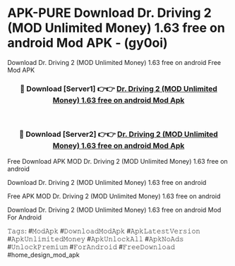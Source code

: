# APK-PURE Download Dr. Driving 2 (MOD Unlimited Money) 1.63 free on android Mod APK - (gy0oi)
Download Dr. Driving 2 (MOD Unlimited Money) 1.63 free on android Free Mod APK

<div align="center">
<h3>🔴 Download [Server1] 👉👉 <a href="https://apk-comot.site?title=Dr._Driving_2_(MOD_Unlimited_Money)_1.63_free_on_android">Dr. Driving 2 (MOD Unlimited Money) 1.63 free on android Mod Apk</a></h3><br>

<h3>🔴 Download [Server2] 👉👉 <a href="https://apk-comot.site?title=Dr._Driving_2_(MOD_Unlimited_Money)_1.63_free_on_android">Dr. Driving 2 (MOD Unlimited Money) 1.63 free on android Mod Apk</a></h3>
</div>


Free Download APK MOD Dr. Driving 2 (MOD Unlimited Money) 1.63 free on android

Download Dr. Driving 2 (MOD Unlimited Money) 1.63 free on android 

Free APK MOD Dr. Driving 2 (MOD Unlimited Money) 1.63 free on android 

Download Dr. Driving 2 (MOD Unlimited Money) 1.63 free on android Mod For Android

𝚃𝚊𝚐𝚜: #𝙼𝚘𝚍𝙰𝚙𝚔 #𝙳𝚘𝚠𝚗𝚕𝚘𝚊𝚍𝙼𝚘𝚍𝙰𝚙𝚔 #𝙰𝚙𝚔𝙻𝚊𝚝𝚎𝚜𝚝𝚅𝚎𝚛𝚜𝚒𝚘𝚗 #𝙰𝚙𝚔𝚄𝚗𝚕𝚒𝚖𝚒𝚝𝚎𝚍𝙼𝚘𝚗𝚎𝚢 #𝙰𝚙𝚔𝚄𝚗𝚕𝚘𝚌𝚔𝙰𝚕𝚕 #𝙰𝚙𝚔𝙽𝚘𝙰𝚍𝚜 #𝚄𝚗𝚕𝚘𝚌𝚔𝙿𝚛𝚎𝚖𝚒𝚞𝚖 #𝙵𝚘𝚛𝙰𝚗𝚍𝚛𝚘𝚒𝚍 #𝙵𝚛𝚎𝚎𝙳𝚘𝚠𝚗𝚕𝚘𝚊𝚍 #home_design_mod_apk